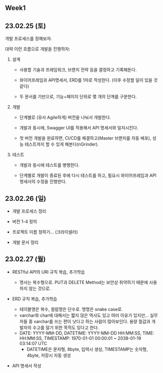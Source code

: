 ## Week1

## 23.02.25 (토)

개발 프로세스를 정해보자.

대략 이런 흐름으로 개발을 진행하자:

1. 설계
   
   - 사용할 기술과 프레임워크, 브랜치 전략 등을 결정하고 기록해둔다.
   
   - 와이어프레임과 API명세서, ERD를 1차로 작성한다. (이후 수정할 일이 있을 것 같다)
   
   - 두 문서를 기반으로, 기능+페이지 단위로 몇 개의 단계를 구분한다.

2. 개발
   
   - 단계별로 (유사 Agile하게) 버전을 나눠서 개발한다.
   
   - 개발과 동시에, Swagger UI를 적용해서 API 명세서와 일치시킨다.
   
   - 첫 버전 개발을 완료하면, CI/CD를 해결하고(Master 브랜치를 자동 배포), 성능 테스트까지 할 수 있게 해본다(nGrinder).

3. 테스트
   
   - 개발과 동시에 테스트를 병행한다.
   
   - 단계별로 개발이 종료된 후에 다시 테스트를 하고, 필요시 와이어프레임과 API 명세서의 수정을 진행한다.

## 23.02.26 (일)

- 개발 프로세스 정리

- 버전 1-4 정의

- 프로젝트 이름 정하기... (크라이셀러)

- 개발 문서 정리 

## 23.02.27 (월)

- RESTful API의 URI 규칙 복습, 추가학습
  
  - 명사는 복수형으로. PUT과 DELETE Method는 보안상 취약하기 때문에 사용하지 않는 것으로.

- ERD 규칙 복습, 추가학습
  
  - 테이블명은 복수, 컬럼명은 단수로. 명명은 snake case로.
  - varchar와 char에 대해서는 짧지 않은 역사도 있고 여러 이유가 있지만... 실무자들 중 varchar를 쓰는 편이 낫다고 하는 사람이 많아보인다. 용량 절감과 개발자의 수고를 덜기 위한 목적도 있다고 한다. 
  - DATE: YYYY-MM-DD, DATETIME: YYYY-MM-DD HH:MM:SS, TIME: HH:MM:SS, TIMESTAMP: 1970-01-01 00\:00:01 \~ 2038-01-19 03\:14:07 UTC
    - DATETIME은 문자형, 8byte, 입력시 생성, TIMESTAMP는 숫자형, 4byte, 저장시 자동 생성

- API 명세서 작성
